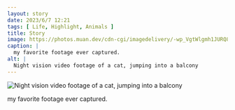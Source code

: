 ```yaml
---
layout: story
date: 2023/6/7 12:21
tags: [ Life, Highlight, Animals ]
title: Story
image: https://photos.muan.dev/cdn-cgi/imagedelivery/-wp_VgtWlgmh1JURQ8t1mg/15ac545b-9049-46ad-e955-97041c8d0600/public
caption: |
  my favorite footage ever captured.
alt: |
  Night vision video footage of a cat, jumping into a balcony
---
```


![Night vision video footage of a cat, jumping into a balcony](https://photos.muan.dev/cdn-cgi/imagedelivery/-wp_VgtWlgmh1JURQ8t1mg/15ac545b-9049-46ad-e955-97041c8d0600/public)

my favorite footage ever captured.
